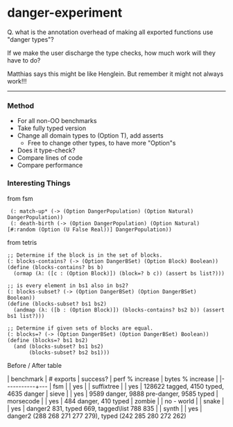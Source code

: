 danger-experiment
===

Q. what is the annotation overhead of making all exported functions use
   "danger types"?

   If we make the user discharge the type checks, how much work will they have to do?

Matthias says this might be like Henglein.
But remember it might not always work!!!

- - -


### Method

- For all non-OO benchmarks
- Take fully typed version
- Change all domain types to (Option T), add asserts
  - Free to change other types, to have more "Option"s
- Does it type-check?
- Compare lines of code
- Compare performance

### Interesting Things

from fsm
```
 (: match-up* (-> (Option DangerPopulation) (Option Natural) DangerPopulation))
 (: death-birth (-> (Option DangerPopulation) (Option Natural) [#:random (Option (U False Real))] DangerPopulation))
```

from tetris
```
;; Determine if the block is in the set of blocks.
(: blocks-contains? (-> (Option DangerBSet) (Option Block) Boolean))
(define (blocks-contains? bs b)
  (ormap (λ: ([c : (Option Block)]) (block=? b c)) (assert bs list?)))

;; is every element in bs1 also in bs2?
(: blocks-subset? (-> (Option DangerBSet) (Option DangerBSet) Boolean))
(define (blocks-subset? bs1 bs2)
  (andmap (λ: ([b : (Option Block)]) (blocks-contains? bs2 b)) (assert bs1 list?)))

;; Determine if given sets of blocks are equal.
(: blocks=? (-> (Option DangerBSet) (Option DangerBSet) Boolean))
(define (blocks=? bs1 bs2)
  (and (blocks-subset? bs1 bs2)
       (blocks-subset? bs2 bs1)))
```


Before / After table

| benchmark | # exports | success? | perf % increase | bytes % increase |
|-----------+---
| fsm       |           | yes | 
| suffixtree |   | yes | 128622 tagged, 4150 typed, 4635 danger
| sieve | | yes | 9589 danger, 9888 pre-danger, 9585 typed
| morsecode | | yes | 484 danger, 410 typed
| zombie    |           | no - world | 
| snake | | yes | danger2 831, typed 669, tagged\list 788 835 |
| synth | | yes | danger2 (288 268 271 277 279), typed (242 285 280 272 262)
